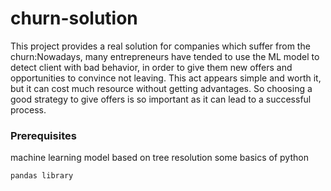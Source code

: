 # churn-solution
This project provides a real solution for companies which suffer from the churn:Nowadays, many entrepreneurs have tended to use the ML model to detect client with bad behavior, in order to give them new offers and opportunities to convince not leaving. This act appears simple and worth it, but it can cost much resource without getting advantages. So choosing a good strategy to give offers is so important as it can lead to a successful process.

### Prerequisites
machine learning model based on tree resolution
some basics of python
```
pandas library
```

